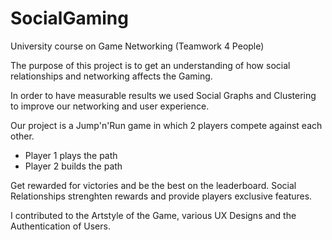 # SocialGaming
University course on Game Networking (Teamwork 4 People)

The purpose of this project is to get an understanding of how social relationships and networking affects the Gaming.

In order to have measurable results we used Social Graphs and Clustering to improve our networking and user experience.

Our project is a Jump'n'Run game in which 2 players compete against each other.
- Player 1 plays the path
- Player 2 builds the path

Get rewarded for victories and be the best on the leaderboard. Social Relationships strenghten rewards and provide players exclusive features.

I contributed to the Artstyle of the Game, various UX Designs and the Authentication of Users.
